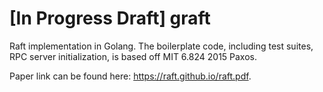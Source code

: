 # [In Progress Draft] graft
Raft implementation in Golang. The boilerplate code, including test suites, RPC server initialization, is based off MIT 6.824 2015 Paxos.

Paper link can be found here: https://raft.github.io/raft.pdf.
